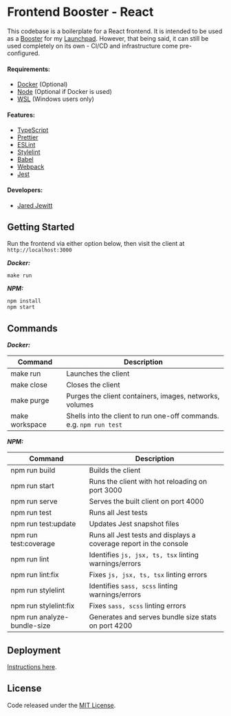 # Frontend Booster - React

This codebase is a boilerplate for a React frontend. It is intended to be used as a
[Booster](https://github.com/jared-jewitt/booster-guidelines) for my [Launchpad](https://github.com/jared-jewitt/launchpad).
However, that being said, it can still be used completely on its own - CI/CD and infrastructure come pre-configured.

#### Requirements:

- [Docker](https://www.docker.com/) (Optional)
- [Node](https://nodejs.org/en/) (Optional if Docker is used)
- [WSL](https://docs.microsoft.com/en-us/windows/wsl/install-win10) (Windows users only)

#### Features:

- [TypeScript](https://www.typescriptlang.org/)
- [Prettier](https://prettier.io/)
- [ESLint](https://eslint.org/)
- [Stylelint](https://stylelint.io/)
- [Babel](https://babeljs.io/)
- [Webpack](https://webpack.js.org/)
- [Jest](https://jestjs.io/)

#### Developers:

- [Jared Jewitt](https://jared-jewitt.github.io/)

## Getting Started

Run the frontend via either option below, then visit the client at `http://localhost:3000`

**_Docker:_**

```
make run
```

**_NPM:_**

```
npm install
npm start
```

## Commands

**_Docker:_**

| Command        | Description                                                         |
| -------------- | ------------------------------------------------------------------- |
| make run       | Launches the client                                                 |
| make close     | Closes the client                                                   |
| make purge     | Purges the client containers, images, networks, volumes             |
| make workspace | Shells into the client to run one-off commands. e.g. `npm run test` |

**_NPM:_**

| Command                     | Description                                                       |
| --------------------------- | ----------------------------------------------------------------- |
| npm run build               | Builds the client                                                 |
| npm run start               | Runs the client with hot reloading on port 3000                   |
| npm run serve               | Serves the built client on port 4000                              |
| npm run test                | Runs all Jest tests                                               |
| npm run test:update         | Updates Jest snapshot files                                       |
| npm run test:coverage       | Runs all Jest tests and displays a coverage report in the console |
| npm run lint                | Identifies `js, jsx, ts, tsx` linting warnings/errors             |
| npm run lint:fix            | Fixes `js, jsx, ts, tsx` linting errors                           |
| npm run stylelint           | Identifies `sass, scss` linting warnings/errors                   |
| npm run stylelint:fix       | Fixes `sass, scss` linting errors                                 |
| npm run analyze-bundle-size | Generates and serves bundle size stats on port 4200               |

## Deployment

[Instructions here](DEPLOYMENT.md).

## License

Code released under the [MIT License](LICENSE).

